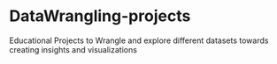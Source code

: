 # DataWrangling-projects
Educational Projects to Wrangle and explore different datasets towards creating insights and visualizations
